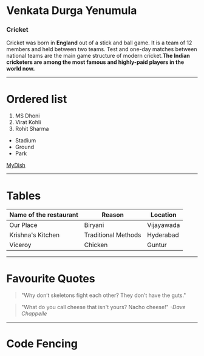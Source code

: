 
# Venkata Durga Yenumula
### Cricket

Cricket was born in **England** out of a stick and ball game. It is a team of 12 members and held between two teams. Test and one-day matches between national teams are the main game structure of modern cricket.**The Indian cricketers are among the most famous and highly-paid players in the world now.**

---
# Ordered list
1. MS Dhoni
2. Virat Kohli
3. Rohit Sharma

* Stadium
* Ground
* Park

[MyDish](./MyDish.md)

---
# Tables
|Name of the restaurant|Reason|Location|
|------------------------|-------|----------|
|Our Place|Biryani|Vijayawada|
|Krishna's Kitchen |Traditional Methods|Hyderabad|
|Viceroy|Chicken|Guntur|
---
# Favourite Quotes
> "Why don’t skeletons fight each other? They don’t have the guts."

> "What do you call cheese that isn't yours? Nacho cheese!"
_-Dave Chappelle_

---
# Code Fencing





